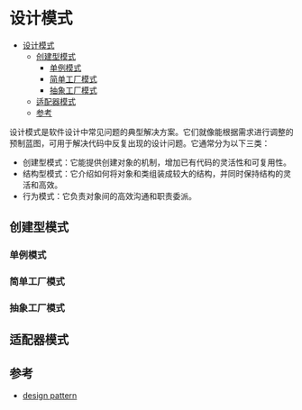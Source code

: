 # 设计模式

- [设计模式](#设计模式)
  - [创建型模式](#创建型模式)
    - [单例模式](#单例模式)
    - [简单工厂模式](#简单工厂模式)
    - [抽象工厂模式](#抽象工厂模式)
  - [适配器模式](#适配器模式)
  - [参考](#参考)

设计模式是软件设计中常见问题的典型解决方案。它们就像能根据需求进行调整的预制蓝图，可用于解决代码中反复出现的设计问题。它通常分为以下三类：

- 创建型模式：它能提供创建对象的机制，增加已有代码的灵活性和可复用性。
- 结构型模式：它介绍如何将对象和类组装成较大的结构，并同时保持结构的灵活和高效。
- 行为模式：它负责对象间的高效沟通和职责委派。

## 创建型模式

### 单例模式

### 简单工厂模式

### 抽象工厂模式

## 适配器模式

## 参考

- [design pattern](https://refactoringguru.cn/design-patterns)
